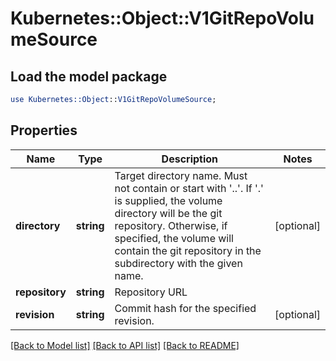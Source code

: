 # Kubernetes::Object::V1GitRepoVolumeSource

## Load the model package
```perl
use Kubernetes::Object::V1GitRepoVolumeSource;
```

## Properties
Name | Type | Description | Notes
------------ | ------------- | ------------- | -------------
**directory** | **string** | Target directory name. Must not contain or start with &#39;..&#39;.  If &#39;.&#39; is supplied, the volume directory will be the git repository.  Otherwise, if specified, the volume will contain the git repository in the subdirectory with the given name. | [optional] 
**repository** | **string** | Repository URL | 
**revision** | **string** | Commit hash for the specified revision. | [optional] 

[[Back to Model list]](../README.md#documentation-for-models) [[Back to API list]](../README.md#documentation-for-api-endpoints) [[Back to README]](../README.md)


